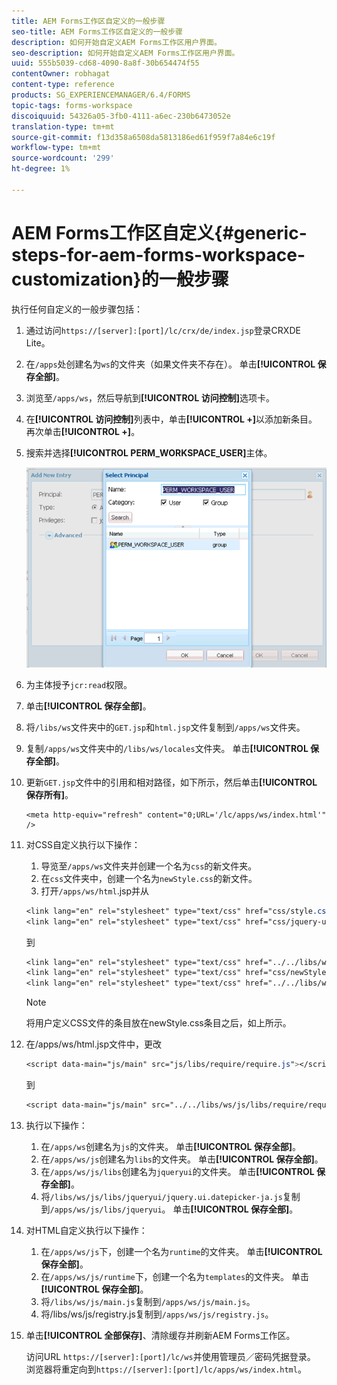 ```yaml
---
title: AEM Forms工作区自定义的一般步骤
seo-title: AEM Forms工作区自定义的一般步骤
description: 如何开始自定义AEM Forms工作区用户界面。
seo-description: 如何开始自定义AEM Forms工作区用户界面。
uuid: 555b5039-cd68-4090-8a8f-30b654474f55
contentOwner: robhagat
content-type: reference
products: SG_EXPERIENCEMANAGER/6.4/FORMS
topic-tags: forms-workspace
discoiquuid: 54326a05-3fb0-4111-a6ec-230b6473052e
translation-type: tm+mt
source-git-commit: f13d358a6508da5813186ed61f959f7a84e6c19f
workflow-type: tm+mt
source-wordcount: '299'
ht-degree: 1%

---
```



# AEM Forms工作区自定义{#generic-steps-for-aem-forms-workspace-customization}的一般步骤

执行任何自定义的一般步骤包括：

1. 通过访问`https://[server]:[port]/lc/crx/de/index.jsp`登录CRXDE Lite。
1. 在`/apps`处创建名为`ws`的文件夹（如果文件夹不存在）。 单击&#x200B;**[!UICONTROL 保存全部]**。
1. 浏览至`/apps/ws`，然后导航到&#x200B;**[!UICONTROL 访问控制]**&#x200B;选项卡。
1. 在&#x200B;**[!UICONTROL 访问控制]**&#x200B;列表中，单击&#x200B;**[!UICONTROL +]**&#x200B;以添加新条目。 再次单击&#x200B;**[!UICONTROL +]**。
1. 搜索并选择&#x200B;**[!UICONTROL PERM_WORKSPACE_USER]**&#x200B;主体。

   ![选择PERM_WORKSPACE_USER主体作为自定义HTML工作区的通用步骤的一部分](assets/perm_workspace_user.png)

1. 为主体授予`jcr:read`权限。
1. 单击&#x200B;**[!UICONTROL 保存全部]**。
1. 将`/libs/ws`文件夹中的`GET.jsp`和`html.jsp`文件复制到`/apps/ws`文件夹。
1. 复制`/apps/ws`文件夹中的`/libs/ws/locales`文件夹。 单击&#x200B;**[!UICONTROL 保存全部]**。
1. 更新`GET.jsp`文件中的引用和相对路径，如下所示，然后单击&#x200B;**[!UICONTROL 保存所有]**。

   ```
   <meta http-equiv="refresh" content="0;URL='/lc/apps/ws/index.html'" />
   ```

1. 对CSS自定义执行以下操作：

   1. 导览至`/apps/ws`文件夹并创建一个名为`css`的新文件夹。
   1. 在`css`文件夹中，创建一个名为`newStyle.css`的新文件。
   1. 打开`/apps/ws/html`.jsp并从

   ```css
   <link lang="en" rel="stylesheet" type="text/css" href="css/style.css" />
   <link lang="en" rel="stylesheet" type="text/css" href="css/jquery-ui.css"/>
   ```

   到

   ```css
   <link lang="en" rel="stylesheet" type="text/css" href="../../libs/ws/css/style.css" />
   <link lang="en" rel="stylesheet" type="text/css" href="css/newStyle.css" />
   <link lang="en" rel="stylesheet" type="text/css" href="../../libs/ws/css/jquery-ui.css"/>
   ```

   >[!NOTE]
   >
   >将用户定义CSS文件的条目放在newStyle.css条目之后，如上所示。

1. 在/apps/ws/html.jsp文件中，更改

   ```css
   <script data-main="js/main" src="js/libs/require/require.js"></script>
   ```

   到

   ```css
   <script data-main="js/main" src="../../libs/ws/js/libs/require/require.js"></script>
   ```

1. 执行以下操作：

   1. 在`/apps/ws`创建名为`js`的文件夹。 单击&#x200B;**[!UICONTROL 保存全部]**。
   1. 在`/apps/ws/js`创建名为`libs`的文件夹。 单击&#x200B;**[!UICONTROL 保存全部]**。
   1. 在`/apps/ws/js/libs`创建名为`jqueryui`的文件夹。 单击&#x200B;**[!UICONTROL 保存全部]**。
   1. 将`/libs/ws/js/libs/jqueryui/jquery.ui.datepicker-ja.js`复制到`/apps/ws/js/libs/jqueryui`。 单击&#x200B;**[!UICONTROL 保存全部]**。

1. 对HTML自定义执行以下操作：

   1. 在`/apps/ws/js`下，创建一个名为`runtime`的文件夹。 单击&#x200B;**[!UICONTROL 保存全部]**。
   1. 在`/apps/ws/js/runtime`下，创建一个名为`templates`的文件夹。 单击&#x200B;**[!UICONTROL 保存全部]**。
   1. 将`/libs/ws/js/main.js`复制到`/apps/ws/js/main.js`。
   1. 将/libs/ws/js/registry.js复制到`/apps/ws/js/registry.js`。

1. 单击&#x200B;**[!UICONTROL 全部保存]**、清除缓存并刷新AEM Forms工作区。

   访问URL `https://[server]:[port]/lc/ws`并使用管理员／密码凭据登录。 浏览器将重定向到`https://[server]:[port]/lc/apps/ws/index.html`。

